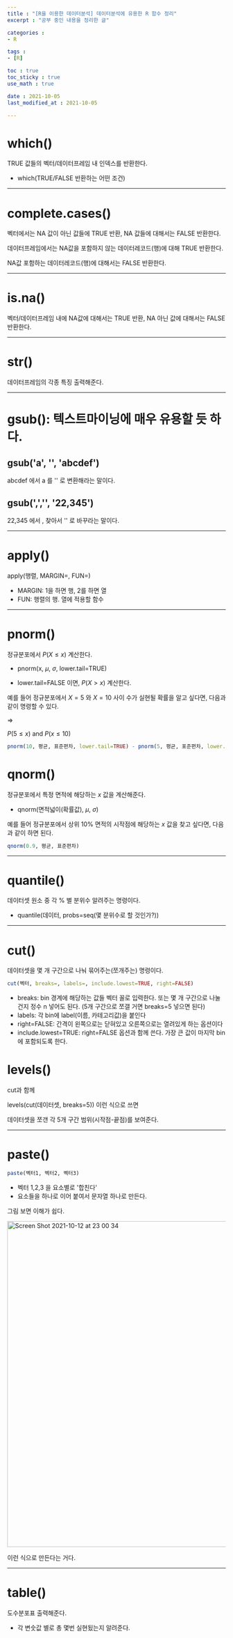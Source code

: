 ```yaml
---
title : "[R을 이용한 데이터분석] 데이터분석에 유용한 R 함수 정리"
excerpt : "공부 중인 내용을 정리한 글"

categories : 
- R

tags : 
- [R]

toc : true 
toc_sticky : true 
use_math : true

date : 2021-10-05
last_modified_at : 2021-10-05

---
```


# which()

TRUE 값들의 벡터/데이터프레임 내 인덱스를 반환한다. 

- which(TRUE/FALSE 반환하는 어떤 조건)

---

# complete.cases()

벡터에서는 NA 값이 아닌 값들에 TRUE 반환, NA 값들에 대해서는 FALSE 반환한다. 

데이터프레임에서는 NA값을 포함하지 않는 데이터레코드(행)에 대해 TRUE 반환한다. 

NA값 포함하는 데이터레코드(행)에 대해서는 FALSE 반환한다. 

---

# is.na()

벡터/데이터프레임 내에 NA값에 대해서는 TRUE 반환, NA 아닌 값에 대해서는 FALSE 반환한다. 

---

# str()

데이터프레임의 각종 특징 출력해준다.

---

# gsub(): 텍스트마이닝에 매우 유용할 듯 하다.

## gsub('a', '', 'abcdef') 

abcdef 에서 a 를 '' 로 변환해라는 말이다. 

## gsub(',','', '22,345') 

22,345 에서 , 찾아서 '' 로 바꾸라는 말이다.

---

# apply()

apply(행렬, MARGIN=, FUN=)
- MARGIN: 1을 하면 행, 2를 하면 열
- FUN: 행렬의 행. 열에 적용할 함수

---

# pnorm()

정규분포에서 $P(X \leq x)$ 계산한다. 

- pnorm(x, $\mu$, $\sigma$, lower.tail=TRUE)

- lower.tail=FALSE 이면, $P(X > x)$ 계산한다. 

예를 들어 정규분포에서 $X=5$ 와 $X=10$ 사이 수가 실현될 확률을 알고 싶다면, 다음과 같이 명령할 수 있다. 

$\Rightarrow$

$P(5 \leq x)$ and $P(x \leq 10)$

```R
pnorm(10, 평균, 표준편차, lower.tail=TRUE) - pnorm(5, 평균, 표준편차, lower.tail=TRUE)
```

 
# qnorm()

정규분포에서 특정 면적에 해당하는 $x$ 값을 계산해준다. 

- qnorm(면적넓이(확률값), $\mu$, $\sigma$)

예를 들어 정규분포에서 상위 10% 면적의 시작점에 해당하는 $x$ 값을 찾고 싶다면, 다음과 같이 하면 된다. 

```R
qnorm(0.9, 평균, 표준편차)
```
---

# quantile()

데이터셋 원소 중 각 % 별 분위수 알려주는 명령이다. 

- quantile(데이터, probs=seq(몇 분위수로 할 것인가?))

---

# cut()

데이터셋을 몇 개 구간으로 나눠 묶어주는(쪼개주는) 명령이다. 

```R
cut(벡터, breaks=, labels=, include.lowest=TRUE, right=FALSE)
```

- breaks: bin 경계에 해당하는 값들 벡터 꼴로 입력한다. 또는 몇 개 구간으로 나눌건지 정수 n 넣어도 된다. (5개 구간으로 쪼갤 거면 breaks=5 넣으면 된다)
- labels: 각 bin에 label(이름, 카테고리값)을 붙인다
- right=FALSE: 간격이 왼쪽으로는 닫혀있고 오른쪽으로는 열려있게 하는 옵션이다
- include.lowest=TRUE: right=FALSE 옵션과 함께 쓴다. 가장 큰 값이 마지막 bin에 포함되도록 한다. 

# levels()

cut과 함께 

levels(cut(데이터셋, breaks=5)) 이런 식으로 쓰면

데이터셋을 쪼갠 각 5개 구간 범위(시작점-끝점)를 보여준다. 

---

# paste()

```R
paste(벡터1, 벡터2, 벡터3)
```

- 벡터 1,2,3 을 요소별로 '합친다'
- 요소들을 하나로 이어 붙여서 문자열 하나로 만든다. 

그림 보면 이해가 쉽다. 

<img width="749" alt="Screen Shot 2021-10-12 at 23 00 34" src="https://user-images.githubusercontent.com/83487073/136970582-d7d175cc-72c4-4420-976e-68ee29742cac.png">

이런 식으로 만든다는 거다. 

---

# table()

도수분포표 출력해준다. 

- 각 변숫값 별로 총 몇번 실현됬는지 알려준다. 


